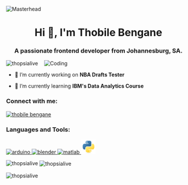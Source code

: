 ![Masterhead](https://qrangers.com/wp-content/uploads/2021/09/Banner-Introduction-to-3D-Animation.png)
<h1 align="center">Hi 👋, I'm Thobile Bengane</h1>
<h3 align="center">A passionate frontend developer from Johannesburg, SA.</h3>
<img align="right" alt="Coding" width="400" src="https://i.pinimg.com/originals/5c/8f/08/5c8f08b5fe55e12baae6fc54e46c343a.gif">

<p align="left"> <img src="https://komarev.com/ghpvc/?username=thopsialive&label=Profile%20views&color=0e75b6&style=flat" alt="thopsialive" /> </p>

- 🔭 I’m currently working on **NBA Drafts Tester**

- 🌱 I’m currently learning **IBM's Data Analytics Course**

<h3 align="left">Connect with me:</h3>
<p align="left">
<a href="https://www.linkedin.com/in/thobile-bengane-81447212b/" target="blank"><img align="center" src="https://raw.githubusercontent.com/rahuldkjain/github-profile-readme-generator/master/src/images/icons/Social/linked-in-alt.svg" alt="thobile bengane" height="30" width="40" /></a>
</p>

<h3 align="left">Languages and Tools:</h3>
<p align="left"> <a href="https://www.arduino.cc/" target="_blank" rel="noreferrer"> <img src="https://cdn.worldvectorlogo.com/logos/arduino-1.svg" alt="arduino" width="40" height="40"/> </a> <a href="https://www.blender.org/" target="_blank" rel="noreferrer"> <img src="https://download.blender.org/branding/community/blender_community_badge_white.svg" alt="blender" width="40" height="40"/> </a> <a href="https://www.mathworks.com/" target="_blank" rel="noreferrer"> <img src="https://upload.wikimedia.org/wikipedia/commons/2/21/Matlab_Logo.png" alt="matlab" width="40" height="40"/> </a> <a href="https://www.python.org" target="_blank" rel="noreferrer"> <img src="https://raw.githubusercontent.com/devicons/devicon/master/icons/python/python-original.svg" alt="python" width="40" height="40"/> </a> </p>

<p><img align="left" src="https://github-readme-stats.vercel.app/api/top-langs?username=thopsialive&show_icons=true&locale=en&layout=compact" alt="thopsialive" /></p>

<p>&nbsp;<img align="center" src="https://github-readme-stats.vercel.app/api?username=thopsialive&show_icons=true&locale=en" alt="thopsialive" /></p>

<p><img align="center" src="https://github-readme-streak-stats.herokuapp.com/?user=thopsialive&" alt="thopsialive" /></p>
